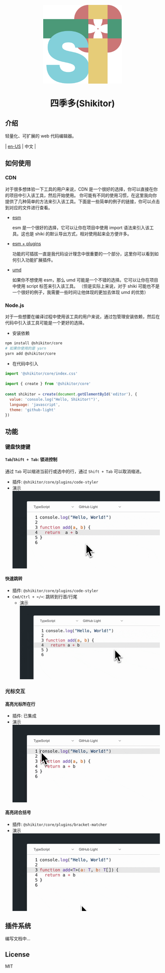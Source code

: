 <p align="center">
  <img src="./playground/public/favicon.svg" width='256' alt='Shikitor Logo'>
</p>

<h1 align="center">四季多(Shikitor)</h1>

## 介绍

轻量化、可扩展的 web 代码编辑器。

| [en-US](./README.md) | 中文 |

## 如何使用

### CDN

对于很多想体验一下工具的用户来说，CDN 是一个很好的选择，你可以直接在你的项目中引入该工具，然后开始使用。
你可能有不同的使用习惯，在这里我向你提供了几种简单的方法来引入该工具。下面是一些简单的例子的链接，你可以点击到对应的文件进行查看。

- [esm](./examples/static/esm.html)

  esm 是一个很好的选择，它可以让你在项目中使用 import 语法来引入该工具。这也是 shiki 的默认导出方式，相对使用起来会方便许多。
- [esm + plugins](./examples/static/esm+plugins.html)

  功能的可插拔一直是我代码设计理念中很重要的一个部分，这里你可以看到如何引入功能扩展插件。
- [umd](./examples/static/umd.html)

  如果你不想使用 esm，那么 umd 可能是一个不错的选择。它可以让你在项目中使用 script 标签来引入该工具。
  （但是实际上来说，对于 shiki 可能也不是一个很好的例子，我需要一些时间让他体现的更加去体现 umd 的优势）

### Node.js

对于一些想要在编译过程中使用该工具的用户来说，通过包管理安装依赖，然后在代码中引入该工具可能是一个更好的选择。

- 安装依赖

```bash
npm install @shikitor/core
# 如果你使用的是 yarn
yarn add @shikitor/core
```

- 在代码中引入

```javascript
import '@shikitor/core/index.css'

import { create } from '@shikitor/core'

const shikitor = create(document.getElementById('editor'), {
  value: 'console.log("Hello, Shikitor!")',
  language: 'javascript',
  theme: 'github-light'
})
```

## 功能

### 键盘快捷键

#### `Tab`/`Shift + Tab`: 锁进控制

通过 `Tab` 可以缩进当前行或选中的行，通过 `Shift + Tab` 可以取消缩进。

- 插件: `@shikitor/core/plugins/code-styler`
- 演示
  ![tab](./.readme-res/Export-1711914834555.gif)

#### 快速跳转

- 插件: `@shikitor/core/plugins/code-styler`
- `Cmd/Ctrl + ⬅️/➡️`: 跳转到行首/行尾
  - 演示
    ![jump](./.readme-res/Export-1711915118741.gif)

### 光标交互

#### 高亮光标所在行

- 插件: 已集成
- 演示
  ![highlight](./.readme-res/Export-1711915476496.gif)

#### 高亮闭合括号

- 插件: `@shikitor/core/plugins/bracket-matcher`
- 演示
  ![bracket](./.readme-res/Export-1711915650863.gif)

## 插件系统

编写文档中...

## License

MIT
